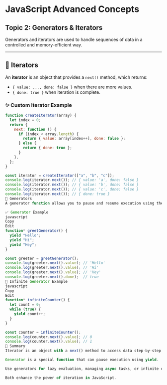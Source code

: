 # JavaScript Advanced Concepts  
## Topic 2: Generators & Iterators

Generators and iterators are used to handle sequences of data in a controlled and memory-efficient way.

---

## 🔹 Iterators

An **iterator** is an object that provides a `next()` method, which returns:
- `{ value: ..., done: false }` when there are more values.
- `{ done: true }` when iteration is complete.

### ✨ Custom Iterator Example

```javascript
function createIterator(array) {
  let index = 0;
  return {
    next: function () {
      if (index < array.length) {
        return { value: array[index++], done: false };
      } else {
        return { done: true };
      }
    },
  };
}

const iterator = createIterator(["a", "b", "c"]);
console.log(iterator.next()); // { value: 'a', done: false }
console.log(iterator.next()); // { value: 'b', done: false }
console.log(iterator.next()); // { value: 'c', done: false }
console.log(iterator.next()); // { done: true }
🔹 Generators
A generator function allows you to pause and resume execution using the yield keyword. Declared with function*.

✅ Generator Example
javascript
Copy
Edit
function* greetGenerator() {
  yield "Hello";
  yield "Hi";
  yield "Hey";
}

const greeter = greetGenerator();
console.log(greeter.next().value); // 'Hello'
console.log(greeter.next().value); // 'Hi'
console.log(greeter.next().value); // 'Hey'
console.log(greeter.next().done);  // true
🔄 Infinite Generator Example
javascript
Copy
Edit
function* infiniteCounter() {
  let count = 0;
  while (true) {
    yield count++;
  }
}

const counter = infiniteCounter();
console.log(counter.next().value); // 0
console.log(counter.next().value); // 1
🧾 Summary
Iterator is an object with a next() method to access data step-by-step.

Generator is a special function that can pause execution using yield.

Use generators for lazy evaluation, managing async tasks, or infinite data streams.

Both enhance the power of iteration in JavaScript.









